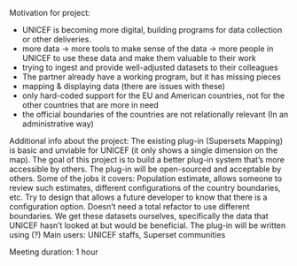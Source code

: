 Motivation for project:
-	UNICEF is becoming more digital, building programs for data collection or other deliveries.
-	more data -> more tools to make sense of the data -> more people in UNICEF to use these data and make them valuable to their work
-	trying to ingest and provide well-adjusted datasets to their colleagues
-	The partner already have a working program, but it has missing pieces
-	mapping & displaying data (there are issues with these)
-	only hard-coded support for the EU and American countries, not for the other countries that are more in need
-	the official boundaries of the countries are not relationally relevant (In an administrative way)

Additional info about the project:
The existing plug-in (Supersets Mapping) is basic and unviable for UNICEF (it only shows a single dimension on the map). The goal of this project is to build a better plug-in system that’s more accessible by others.
The plug-in will be open-sourced and acceptable by others. Some of the jobs it covers: Population estimate, allows someone to review such estimates, different configurations of the country boundaries, etc.
Try to design that allows a future developer to know that there is a configuration option. Doesn’t need a total refactor to use different boundaries.
We get these datasets ourselves, specifically the data that UNICEF hasn’t looked at but would be beneficial.
The plug-in will be written using (?)
Main users: UNICEF staffs, Superset communities


Meeting duration: 1 hour
